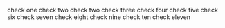 check one
check two
check two
check three
check four
check five
check six
check seven
check eight
check nine
check ten
check eleven